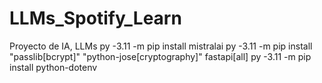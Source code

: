 # LLMs_Spotify_Learn

Proyecto de IA, LLMs
py -3.11 -m pip install mistralai
py -3.11 -m pip install "passlib[bcrypt]" "python-jose[cryptography]" fastapi[all]
py -3.11 -m pip install python-dotenv
